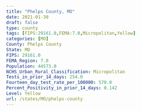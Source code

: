 ```yaml
---
title: "Phelps County, MO"
date: 2021-01-30
draft: false
type: county
tags: [FIPS:29161.0,FEMA:7.0,Micropolitan,Yellow]
categories: [MO]
County: Phelps County
State: MO
FIPS: 29161.0
FEMA_Region: 7.0
Population: 44573.0
NCHS_Urban_Rural_Classification: Micropolitan
Tests_in_prior_14_days: 254.0
Fourteen_day_test_rate_per_100000: 570.0
Percent_Positivity_in_prior_14_days: 0.142
Level: Yellow
url: /states/MO/phelps-county
---
```



